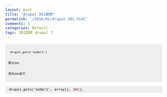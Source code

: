 ```yaml
---
layout: post
title: "drupal 301跳转"
permalink: '/2016/01/drupal-301.html'
comments: 1
categories: Default
tags: 301跳转 drupal 7
---
```

<pre class="default prettyprint prettyprinted" style="background-color: #eeeeee; border: 0px; color: #393318; font-family: Consolas, Menlo, Monaco, 'Lucida Console', 'Liberation Mono', 'DejaVu Sans Mono', 'Bitstream Vera Sans Mono', 'Courier New', monospace, sans-serif; font-size: 13px; margin-bottom: 1em; max-height: 600px; overflow: auto; padding: 5px; width: auto; word-wrap: normal;"><code style="border: 0px; font-family: Consolas, Menlo, Monaco, 'Lucida Console', 'Liberation Mono', 'DejaVu Sans Mono', 'Bitstream Vera Sans Mono', 'Courier New', monospace, sans-serif; margin: 0px; padding: 0px; white-space: inherit;"><span class="pln" style="border: 0px; color: black; margin: 0px; padding: 0px;"><pre class="default prettyprint prettyprinted" style="border: 0px; color: #393318; font-family: Consolas, Menlo, Monaco, 'Lucida Console', 'Liberation Mono', 'DejaVu Sans Mono', 'Bitstream Vera Sans Mono', 'Courier New', monospace, sans-serif; margin-bottom: 1em; max-height: 600px; overflow: auto; padding: 5px; width: auto; word-wrap: normal;"><code style="border: 0px; font-family: Consolas, Menlo, Monaco, 'Lucida Console', 'Liberation Mono', 'DejaVu Sans Mono', 'Bitstream Vera Sans Mono', 'Courier New', monospace, sans-serif; margin: 0px; padding: 0px; white-space: inherit;"><span class="pln" style="border: 0px; color: black; margin: 0px; padding: 0px;"> drupal_goto</span><span class="pun" style="border: 0px; color: black; margin: 0px; padding: 0px;">('node/1')</span></code></pre><pre class="default prettyprint prettyprinted" style="border: 0px; color: #393318; font-family: Consolas, Menlo, Monaco, 'Lucida Console', 'Liberation Mono', 'DejaVu Sans Mono', 'Bitstream Vera Sans Mono', 'Courier New', monospace, sans-serif; margin-bottom: 1em; max-height: 600px; overflow: auto; padding: 5px; width: auto; word-wrap: normal;"><code style="border: 0px; font-family: Consolas, Menlo, Monaco, 'Lucida Console', 'Liberation Mono', 'DejaVu Sans Mono', 'Bitstream Vera Sans Mono', 'Courier New', monospace, sans-serif; margin: 0px; padding: 0px; white-space: inherit;"><span class="pun" style="border: 0px; color: black; margin: 0px; padding: 0px;">默认302</span></code></pre><pre class="default prettyprint prettyprinted" style="border: 0px; color: #393318; font-family: Consolas, Menlo, Monaco, 'Lucida Console', 'Liberation Mono', 'DejaVu Sans Mono', 'Bitstream Vera Sans Mono', 'Courier New', monospace, sans-serif; margin-bottom: 1em; max-height: 600px; overflow: auto; padding: 5px; width: auto; word-wrap: normal;"><code style="border: 0px; font-family: Consolas, Menlo, Monaco, 'Lucida Console', 'Liberation Mono', 'DejaVu Sans Mono', 'Bitstream Vera Sans Mono', 'Courier New', monospace, sans-serif; margin: 0px; padding: 0px; white-space: inherit;"><span class="pun" style="border: 0px; color: black; margin: 0px; padding: 0px;">改为301如下</span></code></pre></span></code></pre>

<pre class="default prettyprint prettyprinted" style="background-color: #eeeeee; border: 0px; color: #393318; font-family: Consolas, Menlo, Monaco, 'Lucida Console', 'Liberation Mono', 'DejaVu Sans Mono', 'Bitstream Vera Sans Mono', 'Courier New', monospace, sans-serif; font-size: 13px; margin-bottom: 1em; max-height: 600px; overflow: auto; padding: 5px; width: auto; word-wrap: normal;"><code style="border: 0px; font-family: Consolas, Menlo, Monaco, 'Lucida Console', 'Liberation Mono', 'DejaVu Sans Mono', 'Bitstream Vera Sans Mono', 'Courier New', monospace, sans-serif; margin: 0px; padding: 0px; white-space: inherit;"><span class="pln" style="border: 0px; color: black; margin: 0px; padding: 0px;"> drupal_goto</span><span class="pun" style="border: 0px; color: black; margin: 0px; padding: 0px;">('node/1'</span><span class="pun" style="border: 0px; color: black; margin: 0px; padding: 0px;">,</span><span class="pln" style="border: 0px; color: black; margin: 0px; padding: 0px;"> array</span><span class="pun" style="border: 0px; color: black; margin: 0px; padding: 0px;">(),</span><span class="pln" style="border: 0px; color: black; margin: 0px; padding: 0px;"> </span><span class="lit" style="border: 0px; color: maroon; margin: 0px; padding: 0px;">301</span><span class="pun" style="border: 0px; color: black; margin: 0px; padding: 0px;">);</span></code></pre>